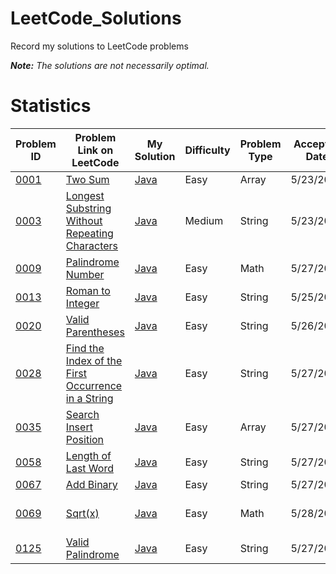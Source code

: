 # LeetCode_Solutions
Record my solutions to LeetCode problems

***Note:** The solutions are not necessarily optimal.*

# Statistics

| Problem ID  | Problem Link on LeetCode | My Solution | Difficulty | Problem Type | Accepted Date | Note |
| ------------------------------------------- | ---- | ---------- | ---- | ---- | ---- | ---- |
| [0001](https://github.com/AshleyXM/Leetcode_Solutions/blob/main/0001/Problem.md) | [Two Sum](https://leetcode.com/problems/two-sum/) | [Java](https://github.com/AshleyXM/Leetcode_Solutions/blob/main/0001/Solution.java) | Easy | Array | 5/23/2023 |  |
| [0003](https://github.com/AshleyXM/Leetcode_Solutions/blob/main/0003/Problem.md) | [Longest Substring Without Repeating Characters](https://leetcode.com/problems/longest-substring-without-repeating-characters/) | [Java](https://github.com/AshleyXM/Leetcode_Solutions/blob/main/0003/Solution.java) | Medium | String | 5/23/2023 |  |
| [0009](https://github.com/AshleyXM/Leetcode_Solutions/blob/main/0009/Problem.md) | [Palindrome Number](https://leetcode.com/problems/palindrome-number/) | [Java](https://github.com/AshleyXM/Leetcode_Solutions/blob/main/0009/Solution.java) | Easy | Math | 5/27/2023 |  |
| [0013](https://github.com/AshleyXM/Leetcode_Solutions/blob/main/0013/Problem.md) | [Roman to Integer](https://leetcode.com/problems/roman-to-integer/) | [Java](https://github.com/AshleyXM/Leetcode_Solutions/blob/main/0013/Solution.java) | Easy | String | 5/25/2023 |  |
| [0020](https://github.com/AshleyXM/Leetcode_Solutions/blob/main/0020/Problem.md) | [Valid Parentheses](https://leetcode.com/problems/valid-parentheses/) | [Java](https://github.com/AshleyXM/Leetcode_Solutions/blob/main/0020/Solution.java) | Easy | String | 5/26/2023 |  |
| [0028](https://github.com/AshleyXM/Leetcode_Solutions/blob/main/0028/Problem.md) | [Find the Index of the First Occurrence in a String](https://leetcode.com/problems/find-the-index-of-the-first-occurrence-in-a-string/) | [Java](https://github.com/AshleyXM/Leetcode_Solutions/blob/main/0028/Solution.java) | Easy | String | 5/27/2023 |  |
| [0035](https://github.com/AshleyXM/Leetcode_Solutions/blob/main/0035/Problem.md) | [Search Insert Position](https://leetcode.com/problems/search-insert-position/) | [Java](https://github.com/AshleyXM/Leetcode_Solutions/blob/main/0035/Solution.java) | Easy | Array | 5/27/2023 |  |
| [0058](https://github.com/AshleyXM/Leetcode_Solutions/blob/main/0058/Problem.md) | [Length of Last Word](https://leetcode.com/problems/length-of-last-word/) | [Java](https://github.com/AshleyXM/Leetcode_Solutions/blob/main/0058/Solution.java) | Easy | String | 5/27/2023 |  |
| [0067](https://github.com/AshleyXM/Leetcode_Solutions/blob/main/0067/Problem.md) | [Add Binary](https://leetcode.com/problems/add-binary/) | [Java](https://github.com/AshleyXM/Leetcode_Solutions/blob/main/0067/Solution.java) | Easy | String | 5/27/2023 |  |
| [0069](https://github.com/AshleyXM/Leetcode_Solutions/blob/main/0069/Problem.md) | [Sqrt(x)](https://leetcode.com/problems/sqrtx/) | [Java](https://github.com/AshleyXM/Leetcode_Solutions/blob/main/0069/Solution.java) | Easy | Math | 5/28/2023 | Similar to [0035](https://github.com/AshleyXM/Leetcode_Solutions/blob/main/0035/Problem.md). |
| [0125](https://github.com/AshleyXM/Leetcode_Solutions/blob/main/0125/Problem.md) | [Valid Palindrome](https://leetcode.com/problems/valid-palindrome/) | [Java](https://github.com/AshleyXM/Leetcode_Solutions/blob/main/0125/Solution.java) | Easy | String | 5/27/2023 |  |


